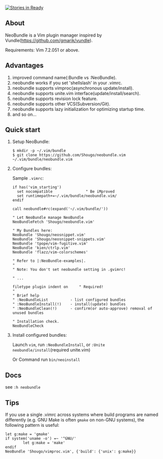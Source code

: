 [![Stories in Ready](https://badge.waffle.io/Shougo/neobundle.vim.png)](https://waffle.io/Shougo/neobundle.vim)

## About

NeoBundle is a Vim plugin manager inspired by Vundle(https://github.com/gmarik/vundle).

Requirements: Vim 7.2.051 or above.

## Advantages

1. improved command name(:Bundle vs :NeoBundle).
2. neobundle works if you set 'shellslash' in your .vimrc.
3. neobundle supports vimproc(asynchronous update/install).
4. neobundle supports unite.vim interface(update/install/search).
5. neobundle supports revision lock feature.
6. neobundle supports other VCS(Subversion/Git).
7. neobundle supports lazy initialization for optimizing startup time.
8. and so on...


## Quick start

1. Setup NeoBundle:

     ```
     $ mkdir -p ~/.vim/bundle
     $ git clone https://github.com/Shougo/neobundle.vim ~/.vim/bundle/neobundle.vim
     ```

2. Configure bundles:

     Sample `.vimrc`:

     ```vim
     if has('vim_starting')
       set nocompatible               " Be iMproved
       set runtimepath+=~/.vim/bundle/neobundle.vim/
     endif

     call neobundle#rc(expand('~/.vim/bundle/'))

     " Let NeoBundle manage NeoBundle
     NeoBundleFetch 'Shougo/neobundle.vim'

     " My Bundles here:
     NeoBundle 'Shougo/neosnippet.vim'
     NeoBundle 'Shougo/neosnippet-snippets.vim'
     NeoBundle 'tpope/vim-fugitive.vim'
     NeoBundle 'kien/ctrlp.vim'
     NeoBundle 'flazz/vim-colorschemes'

     " Refer to |:NeoBundle-examples|.
     "
     " Note: You don't set neobundle setting in .gvimrc!

     " ...

     filetype plugin indent on     " Required!
     "
     " Brief help
     " :NeoBundleList          - list configured bundles
     " :NeoBundleInstall(!)    - install(update) bundles
     " :NeoBundleClean(!)      - confirm(or auto-approve) removal of unused bundles

     " Installation check.
     NeoBundleCheck
     ```
3. Install configured bundles:

     Launch `vim`, run `:NeoBundleInstall`, or `:Unite neobundle/install`(required unite.vim)

     Or Command run `bin/neoinstall`

## Docs

see `:h neobundle`


## Tips

If you use a single .vimrc across systems where build programs are
named differently (e.g. GNU Make is often `gmake` on non-GNU
systems), the following pattern is useful:

```vim
let g:make = 'gmake'
if system('uname -o') =~ '^GNU/'
        let g:make = 'make'
endif
NeoBundle 'Shougo/vimproc.vim', {'build': {'unix': g:make}}
```
